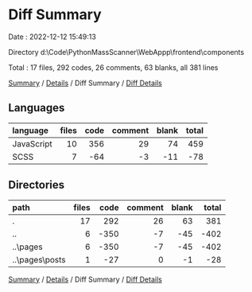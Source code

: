 # Diff Summary

Date : 2022-12-12 15:49:13

Directory d:\\Code\\PythonMassScanner\\WebAppp\\frontend\\components

Total : 17 files,  292 codes, 26 comments, 63 blanks, all 381 lines

[Summary](results.md) / [Details](details.md) / Diff Summary / [Diff Details](diff-details.md)

## Languages
| language | files | code | comment | blank | total |
| :--- | ---: | ---: | ---: | ---: | ---: |
| JavaScript | 10 | 356 | 29 | 74 | 459 |
| SCSS | 7 | -64 | -3 | -11 | -78 |

## Directories
| path | files | code | comment | blank | total |
| :--- | ---: | ---: | ---: | ---: | ---: |
| . | 17 | 292 | 26 | 63 | 381 |
| .. | 6 | -350 | -7 | -45 | -402 |
| ..\\pages | 6 | -350 | -7 | -45 | -402 |
| ..\\pages\\posts | 1 | -27 | 0 | -1 | -28 |

[Summary](results.md) / [Details](details.md) / Diff Summary / [Diff Details](diff-details.md)